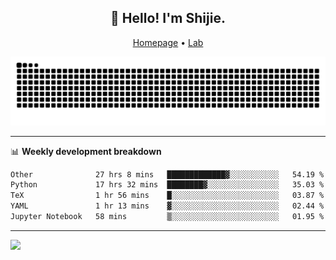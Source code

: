<h2 align="center">👋 Hello! I'm Shijie.</h2>
<p align="center">
  <a href="https://xu-shi-jie.github.io"> Homepage</a> •
  <a href="https://onodalab.ees.hokudai.ac.jp"> Lab </a>
</p>

![Snake animation](https://github.com/xu-shi-jie/xu-shi-jie/blob/output/github-snake.svg)


-------

📊 **Weekly development breakdown**
<!--START_SECTION:waka-->

```txt
Other              27 hrs 8 mins   █████████████▓░░░░░░░░░░░   54.19 %
Python             17 hrs 32 mins  ████████▓░░░░░░░░░░░░░░░░   35.03 %
TeX                1 hr 56 mins    █░░░░░░░░░░░░░░░░░░░░░░░░   03.87 %
YAML               1 hr 13 mins    ▓░░░░░░░░░░░░░░░░░░░░░░░░   02.44 %
Jupyter Notebook   58 mins         ▒░░░░░░░░░░░░░░░░░░░░░░░░   01.95 %
```

<!--END_SECTION:waka-->

-------
![](https://komarev.com/ghpvc/?username=xu-shi-jie&style=flat-square&color=blue) 
